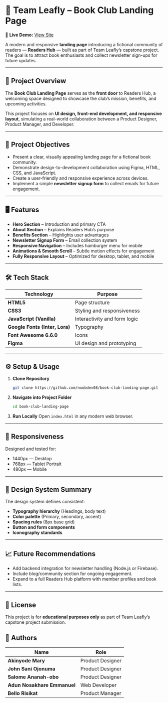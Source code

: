 # 🌿 Team Leafly – Book Club Landing Page
🔗 **Live Demo:** [View Site](https://capstone-group1-ccb.netlify.app)

A modern and responsive **landing page** introducing a fictional community of readers — **Readers Hub** — built as part of Team Leafly’s capstone project. The goal is to attract book enthusiasts and collect newsletter sign-ups for future updates.

---

## 🧩 Project Overview

The **Book Club Landing Page** serves as the **front door** to Readers Hub, a welcoming space designed to showcase the club’s mission, benefits, and upcoming activities.

This project focuses on **UI design, front-end development, and responsive layout**, simulating a real-world collaboration between a Product Designer, Product Manager, and Developer.

---

## 🎯 Project Objectives

- Present a clear, visually appealing landing page for a fictional book community.
- Demonstrate design-to-development collaboration using Figma, HTML, CSS, and JavaScript.
- Create a user-friendly and responsive experience across devices.
- Implement a simple **newsletter signup form** to collect emails for future engagement.

---

## 🖥️ Features

- **Hero Section** – Introduction and primary CTA
- **About Section** – Explains Readers Hub’s purpose
- **Benefits Section** – Highlights user advantages
- **Newsletter Signup Form** – Email collection system
- **Responsive Navigation** – Includes hamburger menu for mobile
- **Animations & Smooth Scroll** – Subtle motion effects for engagement
- **Fully Responsive Layout** – Optimized for desktop, tablet, and mobile

---

## 🛠️ Tech Stack

| Technology | Purpose |
|-------------|----------|
| **HTML5** | Page structure |
| **CSS3** | Styling and responsiveness |
| **JavaScript (Vanilla)** | Interactivity and form logic |
| **Google Fonts (Inter, Lora)** | Typography |
| **Font Awesome 6.6.0** | Icons |
| **Figma** | UI design and prototyping |

---

## ⚙️ Setup & Usage

1. **Clone Repository**
   ```bash
   git clone https://github.com/noobdev08/book-club-landing-page.git
   ```

2. **Navigate into Project Folder**
   ```bash
   cd book-club-landing-page
   ```

3. **Run Locally**
   Open `index.html` in any modern web browser.

---

## 📱 Responsiveness

Designed and tested for:
- 1440px — Desktop
- 768px — Tablet Portrait
- 480px — Mobile

---

## 🧭 Design System Summary

The design system defines consistent:
- **Typography hierarchy** (Headings, body text)
- **Color palette** (Primary, secondary, accent)
- **Spacing rules** (8px base grid)
- **Button and form components**
- **Iconography standards**

---

## 📈 Future Recommendations

- Add backend integration for newsletter handling (Node.js or Firebase).
- Include blog/community section for ongoing engagement.
- Expand to a full Readers Hub platform with member profiles and book lists.

---

## 🪪 License

This project is for **educational purposes only** as part of Team Leafly’s capstone project submission.

## 👥 Authors

| Name | Role |
|------|------|
| **Akinyode Mary** | Product Designer |
| **John Sani Ojonuma** | Product Designer |
| **Salome Ananah-obo** | Product Designer |
| **Adun Nosakhare Emmanuel** | Web Developer |
| **Bello Risikat** | Product Manager |
